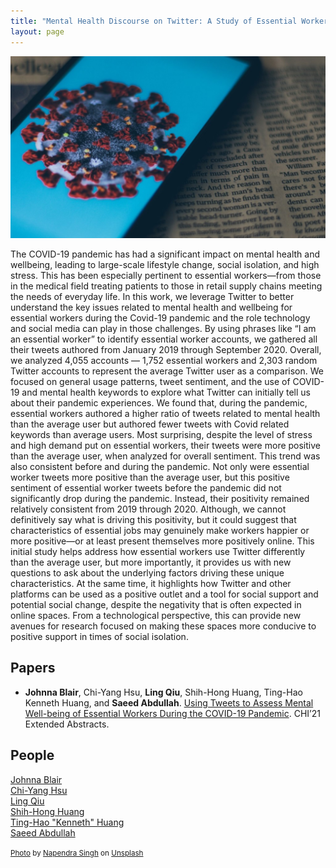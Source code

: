 ```yaml
---
title: "Mental Health Discourse on Twitter: A Study of Essential Workers During Covid-19" # TODO: review project title
layout: page
---
```


<div class="row">
    <div class="col-md-12">
        <div class="col-xs-offset-1 col-md-10">
	        <img src="/files/images/projects/covid-twitter.jpg"/>
        </div>
    </div>
</div>

The COVID-19 pandemic has had a significant impact on mental health and wellbeing, leading to large-scale lifestyle change, social isolation, and high stress. This has been especially pertinent to essential workers—from those in the medical field treating patients to those in retail supply chains meeting the needs of everyday life. In this work, we leverage Twitter to better understand the key issues related to mental health and wellbeing for essential workers during the Covid-19 pandemic and the role technology and social media can play in those challenges.
By using phrases like “I am an essential worker” to identify essential worker accounts, we gathered all their tweets authored from January 2019 through September 2020. Overall, we analyzed 4,055 accounts — 1,752 essential workers and 2,303 random Twitter accounts to represent the average Twitter user as a comparison. We focused on general usage patterns, tweet sentiment, and the use of COVID-19 and mental health keywords to explore what Twitter can initially tell us about their pandemic experiences.
We found that, during the pandemic, essential workers authored a higher ratio of tweets related to mental health than the average user but authored fewer tweets with Covid related keywords than average users. Most surprising, despite the level of stress and high demand put on essential workers, their tweets were more positive than the average user, when analyzed for overall sentiment. This trend was also consistent before and during the pandemic. Not only were essential worker tweets more positive than the average user, but this positive sentiment of essential worker tweets before the pandemic did not significantly drop during the pandemic. Instead, their positivity remained relatively consistent from 2019 through 2020. Although, we cannot definitively say what is driving this positivity, but it could suggest that characteristics of essential jobs may genuinely make workers happier or more positive—or at least present themselves more positively online.
This initial study helps address how essential workers use Twitter differently than the average user, but more importantly, it provides us with new questions to ask about the underlying factors driving these unique characteristics. At the same time, it highlights how Twitter and other platforms can be used as a positive outlet and a tool for social support and potential social change, despite the negativity that is often expected in online spaces. From a technological perspective, this can provide new avenues for research focused on making these spaces more conducive to positive support in times of social isolation.

## Papers ##
* **Johnna Blair**, Chi-Yang Hsu, **Ling Qiu**, Shih-Hong Huang, Ting-Hao Kenneth Huang, and **Saeed Abdullah**.
[Using Tweets to Assess Mental Well-being of Essential Workers During the COVID-19 Pandemic][chi-ea-2021].
CHI’21 Extended Abstracts.

## People ##
[Johnna Blair](https://johnnablair.weebly.com)  
[Chi-Yang Hsu](https://ethan5437.github.io/)  
[Ling Qiu](https://lingqiu3.github.io)  
[Shih-Hong Huang]()  
[Ting-Hao "Kenneth" Huang](https://crowd.ist.psu.edu/)  
[Saeed Abdullah](https://saeedabdullah.com)

[chi-ea-2021]: /files/pubs/covid-twitter-chi-lbw-2021.pdf

<small><a href="https://unsplash.com/photos/A_CpfYSkA98">Photo</a> by <a href="https://unsplash.com/@napender">Napendra Singh</a> on <a href="https://unsplash.com">Unsplash</a></small>